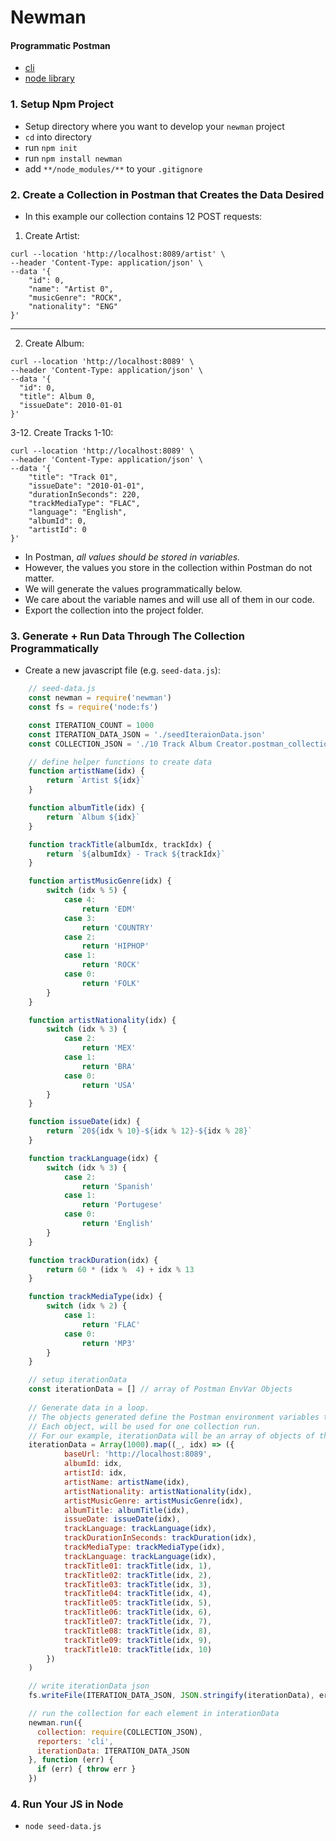 # Newman
#### Programmatic Postman
- [cli](https://learning.postman.com/docs/collections/using-newman-cli/command-line-integration-with-newman/)
- [node library](https://learning.postman.com/docs/collections/using-newman-cli/installing-running-newman/#using-newman-as-a-nodejs-library)

### 1. Setup Npm Project
- Setup directory where you want to develop your `newman` project
- `cd` into directory
- run `npm init`
- run `npm install newman`
- add `**/node_modules/**` to your `.gitignore`

### 2. Create a Collection in Postman that Creates the Data Desired
- In this example our collection contains 12 POST requests:
1. Create Artist:
```
curl --location 'http://localhost:8089/artist' \
--header 'Content-Type: application/json' \
--data '{
    "id": 0,
	"name": "Artist 0",
    "musicGenre": "ROCK",
    "nationality": "ENG"
}'
```
---

2. Create Album:
```
curl --location 'http://localhost:8089' \
--header 'Content-Type: application/json' \
--data '{
  "id": 0,
  "title": Album 0,
  "issueDate": 2010-01-01
}'
```

3-12. Create Tracks 1-10:
```
curl --location 'http://localhost:8089' \
--header 'Content-Type: application/json' \
--data '{
	"title": "Track 01",
    "issueDate": "2010-01-01",
    "durationInSeconds": 220,
    "trackMediaType": "FLAC",
    "language": "English",
    "albumId": 0,
    "artistId": 0
}'
```
- In Postman, *all values should be stored in variables.*
- However, the values you store in the collection within Postman do not matter.
- We will generate the values programmatically below.
- We care about the variable names and will use all of them in our code.
- Export the collection into the project folder.


### 3. Generate + Run Data Through The Collection Programmatically
- Create a new javascript file (e.g. `seed-data.js`):
```js
    // seed-data.js
    const newman = require('newman')
    const fs = require('node:fs')

    const ITERATION_COUNT = 1000
    const ITERATION_DATA_JSON = './seedIteraionData.json'
    const COLLECTION_JSON = './10 Track Album Creator.postman_collection.json'

    // define helper functions to create data
    function artistName(idx) {
        return `Artist ${idx}`
    }

    function albumTitle(idx) {
        return `Album ${idx}`
    }

    function trackTitle(albumIdx, trackIdx) {
        return `${albumIdx} - Track ${trackIdx}`
    }

    function artistMusicGenre(idx) {
        switch (idx % 5) {
            case 4:
                return 'EDM'
            case 3:
                return 'COUNTRY'
            case 2:
                return 'HIPHOP'
            case 1:
                return 'ROCK'
            case 0:
                return 'FOLK'
        }
    }

    function artistNationality(idx) {
        switch (idx % 3) {
            case 2: 
                return 'MEX'
            case 1:
                return 'BRA'
            case 0:
                return 'USA'
        }
    }

    function issueDate(idx) {
        return `20${idx % 10}-${idx % 12}-${idx % 28}`
    }

    function trackLanguage(idx) {
        switch (idx % 3) {
            case 2:
                return 'Spanish'
            case 1:
                return 'Portugese'
            case 0:
                return 'English'
        }
    }

    function trackDuration(idx) {
        return 60 * (idx %  4) + idx % 13
    }

    function trackMediaType(idx) {
        switch (idx % 2) {
            case 1: 
                return 'FLAC'
            case 0:
                return 'MP3'
        }
    }

    // setup iterationData
    const iterationData = [] // array of Postman EnvVar Objects
    
    // Generate data in a loop.
    // The objects generated define the Postman environment variables that will be used while executing the collection.
    // Each object, will be used for one collection run.
    // For our example, iterationData will be an array of objects of the form:
    iterationData = Array(1000).map((_, idx) => ({
            baseUrl: 'http://localhost:8089',
            albumId: idx,
            artistId: idx,
            artistName: artistName(idx),
            artistNationality: artistNationality(idx),
            artistMusicGenre: artistMusicGenre(idx),
            albumTitle: albumTitle(idx),
            issueDate: issueDate(idx),
            trackLanguage: trackLanguage(idx),
            trackDurationInSeconds: trackDuration(idx),
            trackMediaType: trackMediaType(idx),
            trackLanguage: trackLanguage(idx),
            trackTitle01: trackTitle(idx, 1),
            trackTitle02: trackTitle(idx, 2),
            trackTitle03: trackTitle(idx, 3),
            trackTitle04: trackTitle(idx, 4),
            trackTitle05: trackTitle(idx, 5),
            trackTitle06: trackTitle(idx, 6),
            trackTitle07: trackTitle(idx, 7),
            trackTitle08: trackTitle(idx, 8),
            trackTitle09: trackTitle(idx, 9),
            trackTitle10: trackTitle(idx, 10)
        })
    )

    // write iterationData json
    fs.writeFile(ITERATION_DATA_JSON, JSON.stringify(iterationData), err => {console.dir("ERR"); console.error(err);})

    // run the collection for each element in interationData
    newman.run({
      collection: require(COLLECTION_JSON),
      reporters: 'cli',
      iterationData: ITERATION_DATA_JSON
    }, function (err) {
      if (err) { throw err }
    })
```

### 4. Run Your JS in Node
- `node seed-data.js`


